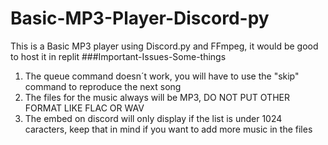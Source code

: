 # Basic-MP3-Player-Discord-py
This is a Basic MP3 player using Discord.py and FFmpeg, it would be good to host it in replit
###Important-Issues-Some-things
1. The queue command doesn´t work, you will have to use the "skip" command to reproduce the next song
2. The files for the music always will be MP3, DO NOT PUT OTHER FORMAT LIKE FLAC OR WAV
3. The embed on discord will only display if the list is under 1024 caracters, keep that in mind if you want to add more music in the files
